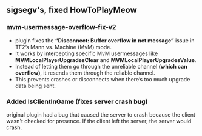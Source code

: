 ## sigsegv's, fixed HowToPlayMeow

### mvm-usermessage-overflow-fix-v2
- plugin fixes the **“Disconnect: Buffer overflow in net message”** issue in TF2’s Mann vs. Machine (MvM) mode.
- It works by intercepting specific MvM usermessages like **MVMLocalPlayerUpgradesClear** and **MVMLocalPlayerUpgradesValue**.
- Instead of letting them go through the unreliable channel **(which can overflow)**, it resends them through the reliable channel.
- This prevents crashes or disconnects when there’s too much upgrade data being sent.

### Added IsClientInGame (fixes server crash bug)

original plugin had a bug that caused the server to crash because the client wasn't checked for presence. If the client left the server, the server would crash.


